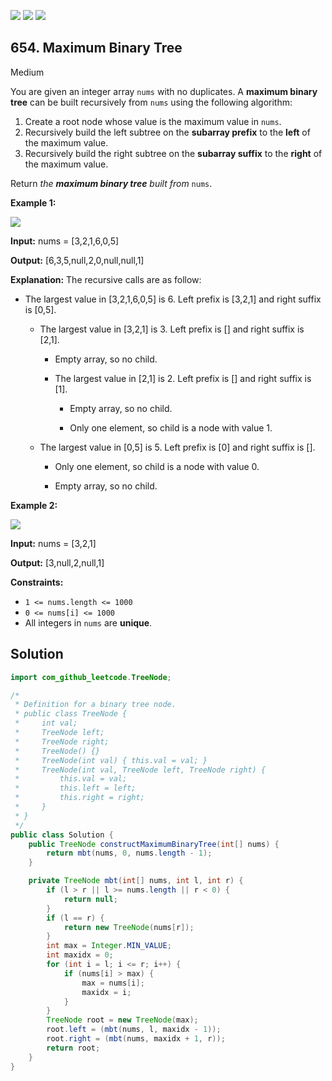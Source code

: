 [![](https://img.shields.io/github/stars/javadev/LeetCode-in-Java?label=Stars&style=flat-square)](https://github.com/javadev/LeetCode-in-Java)
[![](https://img.shields.io/github/forks/javadev/LeetCode-in-Java?label=Fork%20me%20on%20GitHub%20&style=flat-square)](https://github.com/javadev/LeetCode-in-Java/fork)
[![](https://img.shields.io/badge/-LeetCode%20in%20Kotlin-blue?style=flat-square)](https://github.com/javadev/LeetCode-in-Kotlin)

## 654\. Maximum Binary Tree

Medium

You are given an integer array `nums` with no duplicates. A **maximum binary tree** can be built recursively from `nums` using the following algorithm:

1.  Create a root node whose value is the maximum value in `nums`.
2.  Recursively build the left subtree on the **subarray prefix** to the **left** of the maximum value.
3.  Recursively build the right subtree on the **subarray suffix** to the **right** of the maximum value.

Return _the **maximum binary tree** built from_ `nums`.

**Example 1:**

![](https://assets.leetcode.com/uploads/2020/12/24/tree1.jpg)

**Input:** nums = [3,2,1,6,0,5]

**Output:** [6,3,5,null,2,0,null,null,1]

**Explanation:** The recursive calls are as follow: 

- The largest value in [3,2,1,6,0,5] is 6. Left prefix is [3,2,1] and right suffix is [0,5].

    - The largest value in [3,2,1] is 3. Left prefix is [] and right suffix is [2,1]. 
  
        - Empty array, so no child. 
      
        - The largest value in [2,1] is 2. Left prefix is [] and right suffix is [1]. 
      
            - Empty array, so no child. 
          
            - Only one element, so child is a node with value 1.
      
    - The largest value in [0,5] is 5. Left prefix is [0] and right suffix is []. 
  
        - Only one element, so child is a node with value 0. 
      
        - Empty array, so no child.

**Example 2:**

![](https://assets.leetcode.com/uploads/2020/12/24/tree2.jpg)

**Input:** nums = [3,2,1]

**Output:** [3,null,2,null,1]

**Constraints:**

*   `1 <= nums.length <= 1000`
*   `0 <= nums[i] <= 1000`
*   All integers in `nums` are **unique**.

## Solution

```java
import com_github_leetcode.TreeNode;

/*
 * Definition for a binary tree node.
 * public class TreeNode {
 *     int val;
 *     TreeNode left;
 *     TreeNode right;
 *     TreeNode() {}
 *     TreeNode(int val) { this.val = val; }
 *     TreeNode(int val, TreeNode left, TreeNode right) {
 *         this.val = val;
 *         this.left = left;
 *         this.right = right;
 *     }
 * }
 */
public class Solution {
    public TreeNode constructMaximumBinaryTree(int[] nums) {
        return mbt(nums, 0, nums.length - 1);
    }

    private TreeNode mbt(int[] nums, int l, int r) {
        if (l > r || l >= nums.length || r < 0) {
            return null;
        }
        if (l == r) {
            return new TreeNode(nums[r]);
        }
        int max = Integer.MIN_VALUE;
        int maxidx = 0;
        for (int i = l; i <= r; i++) {
            if (nums[i] > max) {
                max = nums[i];
                maxidx = i;
            }
        }
        TreeNode root = new TreeNode(max);
        root.left = (mbt(nums, l, maxidx - 1));
        root.right = (mbt(nums, maxidx + 1, r));
        return root;
    }
}
```